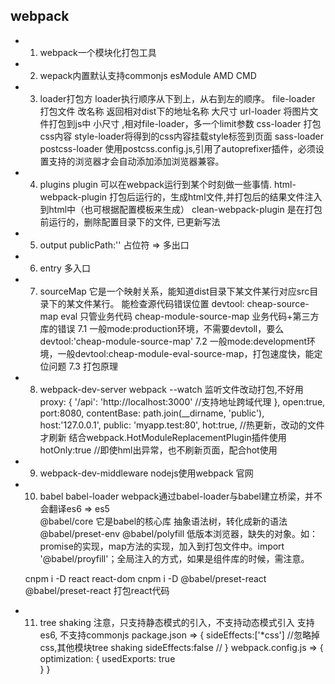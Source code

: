 ## webpack

- 1. webpack一个模块化打包工具
- 2. wepack内置默认支持commonjs esModule AMD CMD
- 3. loader打包方
  loader执行顺序从下到上，从右到左的顺序。
  file-loader 打包文件 改名称 返回相对dist下的地址名称 大尺寸
  url-loader  将图片文件打包到js中 小尺寸 ,相对file-loader，多一个limit参数
  css-loader  打包css内容
  style-loader将得到的css内容挂载style标签到页面
  sass-loader 
  postcss-loader 使用postcss.config.js,引用了autoprefixer插件，必须设置支持的浏览器才会自动添加添加浏览器兼容。

- 4. plugins
  plugin 可以在webpack运行到某个时刻做一些事情.
  html-webpack-plugin 打包后运行的，生成html文件,并打包后的结果文件注入到html中（也可根据配置模板来生成）
  clean-webpack-plugin 是在打包前运行的，删除配置目录下的文件, 已更新写法

- 5. output
  publicPath:''
  占位符 => 多出口

- 6. entry
  多入口

- 7. sourceMap 它是一个映射关系，能知道dist目录下某文件某行对应src目录下的某文件某行。 能检查源代码错误位置
  devtool: cheap-source-map eval 只管业务代码
           cheap-module-source-map 业务代码+第三方库的错误
  7.1 一般mode:production环境，不需要devtoll，要么devtool:'cheap-module-source-map'
  7.2 一般mode:development环境，一般devtool:cheap-module-eval-source-map，打包速度快，能定位问题
  7.3 打包原理

- 8. webpack-dev-server
  webpack --watch 监听文件改动打包,不好用
  proxy: {
      '/api': 'http://localhost:3000' //支持地址跨域代理
  },
  open:true,
  port:8080,
  contentBase: path.join(__dirname, 'public'),
  host:'127.0.0.1',
  public: 'myapp.test:80',
  hot:true, //热更新，改动的文件才刷新  结合webpack.HotModuleReplacementPlugin插件使用
  hotOnly:true  //即使hml出异常，也不刷新页面，配合hot使用
  
- 9. webpack-dev-middleware
  nodejs使用webpack 官网

- 10. babel
  babel-loader webpack通过babel-loader与babel建立桥梁，并不会翻译es6 => es5   
  @babel/core 它是babel的核心库 抽象语法树，转化成新的语法
  @babel/preset-env
  @babel/polyfill 低版本浏览器，缺失的对象。如：promise的实现，map方法的实现，加入到打包文件中。import '@babel/proyfill'；全局注入的方式，如果是组件库的时候，需注意。
 
  cnpm i -D react react-dom
  cnpm i -D @babel/preset-react
  @babel/preset-react 打包react代码

- 11. tree shaking 
  注意，只支持静态模式的引入，不支持动态模式引入
  支持es6, 不支持commonjs
  package.json => {
    sideEffects:['*css'] //忽略掉css,其他模块tree shaking
    sideEffects:false //
  }
  webpack.config.js => {
    optimization: {
      usedExports: true  
    }
  }
  
